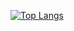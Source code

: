 [![Top Langs](https://github-readme-stats.vercel.app/api/top-langs/?username=wffmiysa&layout=compact)](https://github.com/anuraghazra/github-readme-stats)

<!--
**hdhsoos/hdhsoos** is a ✨ _special_ ✨ repository because its `README.md` (this file) appears on your GitHub profile.

Here are some ideas to get you started:

- 🔭 I’m currently working on ...
- 🌱 I’m currently learning ...
- 👯 I’m looking to collaborate on ...
- 🤔 I’m looking for help with ...
- 💬 Ask me about ...
- 📫 How to reach me: ...
- 😄 Pronouns: ...
- ⚡ Fun fact: ...
-->
